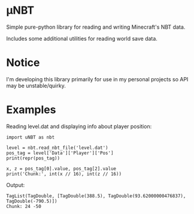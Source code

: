 # μNBT

Simple pure-python library for reading and writing Minecraft's NBT data.

Includes some additional utilities for reading world save data.


# Notice

I'm developing this library primarily for use in my personal projects so API may be unstable/quirky.


# Examples

Reading level.dat and displaying info about player position:
```
import uNBT as nbt

level = nbt.read_nbt_file('level.dat')
pos_tag = level['Data']['Player']['Pos']
print(repr(pos_tag))

x, z = pos_tag[0].value, pos_tag[2].value
print('Chunk:', int(x // 16), int(z // 16))
```

Output:
```
TagList(TagDouble, [TagDouble(388.5), TagDouble(93.62000000476837), TagDouble(-790.5)])
Chunk: 24 -50
```
